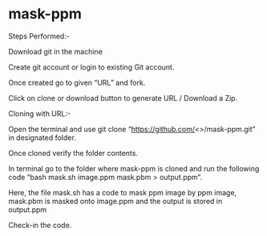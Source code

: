 # mask-ppm

Steps Performed:-

Download git in the machine 

Create git account or login to existing Git account.

Once created go to given “URL” and fork. 

Click on clone or download button to generate URL / Download a Zip.


Cloning with URL:-

Open the terminal and use git clone “https://github.com/<<user>>/mask-ppm.git” in designated folder.

Once cloned verify the folder contents.

In terminal go to the folder where mask-ppm is cloned and run the following code “bash mask.sh image.ppm mask.pbm > output.ppm”.

Here, the file mask.sh has a code to mask ppm image by ppm image, mask.pbm is masked onto image.ppm and the output is stored in output.ppm

Check-in the code.
